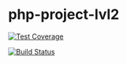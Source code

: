 # php-project-lvl2
[![Test Coverage](https://api.codeclimate.com/v1/badges/31d43bd937da4cd5699a/test_coverage)](https://codeclimate.com/github/Konstantin-GIT/php-project-lvl2/test_coverage)

[![Build Status](https://travis-ci.com/Konstantin-GIT/php-project-lvl2.svg?branch=master)](https://travis-ci.com/Konstantin-GIT/php-project-lvl2)